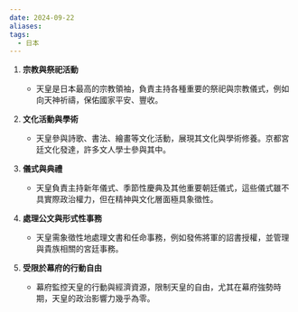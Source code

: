 ```yaml
---
date: 2024-09-22
aliases: 
tags:
  - 日本
---
```

1. **宗教與祭祀活動**
   - 天皇是日本最高的宗教領袖，負責主持各種重要的祭祀與宗教儀式，例如向天神祈禱，保佑國家平安、豐收。

2. **文化活動與學術**
   - 天皇參與詩歌、書法、繪畫等文化活動，展現其文化與學術修養。京都宮廷文化發達，許多文人學士參與其中。

3. **儀式與典禮**
   - 天皇負責主持新年儀式、季節性慶典及其他重要朝廷儀式，這些儀式雖不具實際政治權力，但在精神與文化層面極具象徵性。

4. **處理公文與形式性事務**
   - 天皇需象徵性地處理文書和任命事務，例如發佈將軍的詔書授權，並管理與貴族相關的宮廷事務。

5. **受限於幕府的行動自由**
   - 幕府監控天皇的行動與經濟資源，限制天皇的自由，尤其在幕府強勢時期，天皇的政治影響力幾乎為零。
